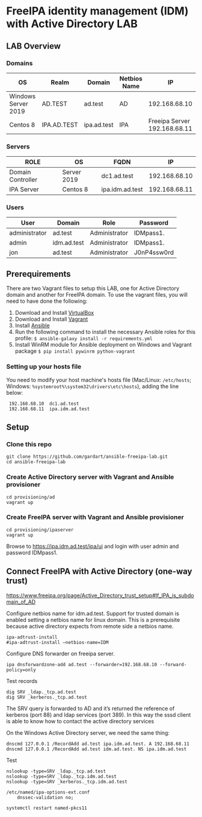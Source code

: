 # FreeIPA identity management (IDM) with Active Directory LAB

## LAB Overview

### Domains

| OS | Realm | Domain | Netbios Name | IP |
| ------------- | ------------- | ------------- | ------------- | ------------- |
| Windows Server 2019 | AD.TEST | ad.test | AD | 192.168.68.10 |
| Centos 8 | IPA.AD.TEST| ipa.ad.test | IPA | Freeipa Server 192.168.68.11 |

### Servers

| ROLE | OS | FQDN | IP |
| ------------- | ------------- | ------------- | ------------- |
| Domain Controller | Server 2019 | dc1.ad.test | 192.168.68.10 |
| IPA Server | Centos 8 | ipa.idm.ad.test | 192.168.68.11 |

### Users

| User | Domain | Role | Password |
| ------------- | ------------- | ------------- | ------------- |
| administrator | ad.test | Administrator | IDMpass1. |
| admin | idm.ad.test | Administrator | IDMpass1. |
| jon | ad.test | Administrator | J0nP4ssw0rd |

## Prerequirements
There are two Vagrant files to setup this LAB, one for Active Directory domain and another for FreeIPA domain.
To use the vagrant files, you will need to have done the following:

  1. Download and Install [VirtualBox](https://www.virtualbox.org/wiki/Downloads)
  2. Download and Install [Vagrant](https://www.vagrantup.com/downloads.html)
  3. Install [Ansible](http://docs.ansible.com/ansible/latest/intro_installation.html)
  4. Run the following command to install the necessary Ansible roles for this profile: 
    `$ ansible-galaxy install -r requirements.yml`
  5. Install WinRM module for Ansible deployment on Windows and Vagrant package
    `$ pip install pywinrm python-vagrant`

### Setting up your hosts file

You need to modify your host machine's hosts file (Mac/Linux: `/etc/hosts`; Windows: `%systemroot%\system32\drivers\etc\hosts`), adding the line below:

     192.168.68.10  dc1.ad.test
     192.168.68.11  ipa.idm.ad.test

## Setup

### Clone this repo
```shell
git clone https://github.com/gardart/ansible-freeipa-lab.git
cd ansible-freeipa-lab
```

### Create Active Directory server with Vagrant and Ansible provisioner
```shell
cd provisioning/ad
vagrant up
```

### Create FreeIPA server with Vagrant and Ansible provisioner
```shell
cd provisioning/ipaserver
vagrant up
```

Browse to https://ipa.idm.ad.test/ipa/ui and login with user admin and password IDMpass1.

## Connect FreeIPA with Active Directory (one-way trust)
https://www.freeipa.org/page/Active_Directory_trust_setup#If_IPA_is_subdomain_of_AD

Configure netbios name for idm.ad.test.
Support for trusted domain is enabled setting a netbios name for linux domain. 
This is a prerequisite because active directory expects from remote side a netbios name.
```shell
ipa-adtrust-install
#ipa-adtrust-install –netbios-name=IDM
```

Configure DNS forwarder on freeipa server. 
```shell
ipa dnsforwardzone-add ad.test --forwarder=192.168.68.10 --forward-policy=only
```

Test records
```shell
dig SRV _ldap._tcp.ad.test
dig SRV _kerberos._tcp.ad.test
```

The SRV query is forwarded to AD and it’s returned the reference of kerberos (port 88) and ldap services (port 389). 
In this way the sssd client is able to know how to contact the active directory services

On the Windows Active Directory server, we need the same thing:

```shell
dnscmd 127.0.0.1 /RecordAdd ad.test ipa.idm.ad.test. A 192.168.68.11
dnscmd 127.0.0.1 /RecordAdd ad.test idm.ad.test. NS ipa.idm.ad.test
```

Test
```shell
nslookup -type=SRV _ldap._tcp.ad.test
nslookup -type=SRV _ldap._tcp.idm.ad.test
nslookup -type=SRV _kerberos._tcp.idm.ad.test
```

```
/etc/named/ipa-options-ext.conf
    dnssec-validation no;

systemctl restart named-pkcs11
```


